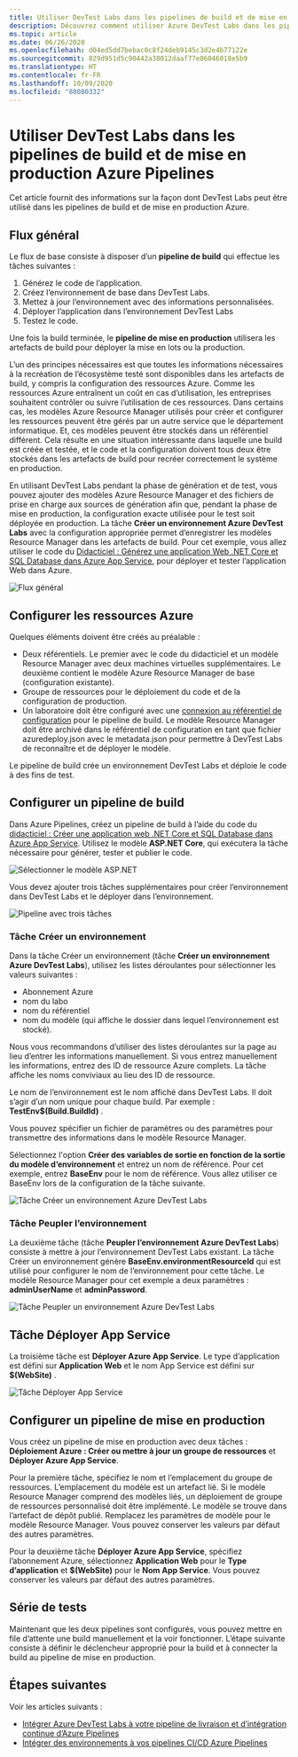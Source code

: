 ```yaml
---
title: Utiliser DevTest Labs dans les pipelines de build et de mise en production Azure Pipelines
description: Découvrez comment utiliser Azure DevTest Labs dans les pipelines de build et de mise en production Azure.
ms.topic: article
ms.date: 06/26/2020
ms.openlocfilehash: d04ed5dd7bebac0c8f24deb9145c3d2e4b77122e
ms.sourcegitcommit: 829d951d5c90442a38012daaf77e86046018e5b9
ms.translationtype: HT
ms.contentlocale: fr-FR
ms.lasthandoff: 10/09/2020
ms.locfileid: "88080332"
---
```

# <a name="use-devtest-labs-in-azure-pipelines-build-and-release-pipelines"></a>Utiliser DevTest Labs dans les pipelines de build et de mise en production Azure Pipelines
Cet article fournit des informations sur la façon dont DevTest Labs peut être utilisé dans les pipelines de build et de mise en production Azure. 

## <a name="overall-flow"></a>Flux général
Le flux de base consiste à disposer d’un **pipeline de build** qui effectue les tâches suivantes :

1. Générez le code de l’application.
1. Créez l’environnement de base dans DevTest Labs.
1. Mettez à jour l’environnement avec des informations personnalisées.
1. Déployer l’application dans l’environnement DevTest Labs
1. Testez le code. 

Une fois la build terminée, le **pipeline de mise en production** utilisera les artefacts de build pour déployer la mise en lots ou la production. 

L’un des principes nécessaires est que toutes les informations nécessaires à la recréation de l’écosystème testé sont disponibles dans les artefacts de build, y compris la configuration des ressources Azure. Comme les ressources Azure entraînent un coût en cas d’utilisation, les entreprises souhaitent contrôler ou suivre l’utilisation de ces ressources. Dans certains cas, les modèles Azure Resource Manager utilisés pour créer et configurer les ressources peuvent être gérés par un autre service que le département informatique. Et, ces modèles peuvent être stockés dans un référentiel différent. Cela résulte en une situation intéressante dans laquelle une build est créée et testée, et le code et la configuration doivent tous deux être stockés dans les artefacts de build pour recréer correctement le système en production. 

En utilisant DevTest Labs pendant la phase de génération et de test, vous pouvez ajouter des modèles Azure Resource Manager et des fichiers de prise en charge aux sources de génération afin que, pendant la phase de mise en production, la configuration exacte utilisée pour le test soit déployée en production. La tâche **Créer un environnement Azure DevTest Labs** avec la configuration appropriée permet d’enregistrer les modèles Resource Manager dans les artefacts de build. Pour cet exemple, vous allez utiliser le code du [Didacticiel : Générez une application Web .NET Core et SQL Database dans Azure App Service](../app-service/tutorial-dotnetcore-sqldb-app.md), pour déployer et tester l’application Web dans Azure.

![Flux général](./media/use-devtest-labs-build-release-pipelines/overall-flow.png)

## <a name="set-up-azure-resources"></a>Configurer les ressources Azure
Quelques éléments doivent être créés au préalable :

- Deux référentiels. Le premier avec le code du didacticiel et un modèle Resource Manager avec deux machines virtuelles supplémentaires. Le deuxième contient le modèle Azure Resource Manager de base (configuration existante).
- Groupe de ressources pour le déploiement du code et de la configuration de production.
- Un laboratoire doit être configuré avec une [connexion au référentiel de configuration](devtest-lab-create-environment-from-arm.md) pour le pipeline de build. Le modèle Resource Manager doit être archivé dans le référentiel de configuration en tant que fichier azuredeploy.json avec le metadata.json pour permettre à DevTest Labs de reconnaître et de déployer le modèle.

Le pipeline de build crée un environnement DevTest Labs et déploie le code à des fins de test.

## <a name="set-up-a-build-pipeline"></a>Configurer un pipeline de build
Dans Azure Pipelines, créez un pipeline de build à l’aide du code du [didacticiel : Créer une application web .NET Core et SQL Database dans Azure App Service](../app-service/tutorial-dotnetcore-sqldb-app.md). Utilisez le modèle **ASP.NET Core**, qui exécutera la tâche nécessaire pour générer, tester et publier le code.

![Sélectionner le modèle ASP.NET](./media/use-devtest-labs-build-release-pipelines/select-asp-net.png)

Vous devez ajouter trois tâches supplémentaires pour créer l’environnement dans DevTest Labs et le déployer dans l’environnement.

![Pipeline avec trois tâches](./media/use-devtest-labs-build-release-pipelines/pipeline-tasks.png)

### <a name="create-environment-task"></a>Tâche Créer un environnement
Dans la tâche Créer un environnement (tâche **Créer un environnement Azure DevTest Labs**), utilisez les listes déroulantes pour sélectionner les valeurs suivantes :

- Abonnement Azure
- nom du labo
- nom du référentiel
- nom du modèle (qui affiche le dossier dans lequel l’environnement est stocké). 

Nous vous recommandons d’utiliser des listes déroulantes sur la page au lieu d’entrer les informations manuellement. Si vous entrez manuellement les informations, entrez des ID de ressource Azure complets. La tâche affiche les noms conviviaux au lieu des ID de ressource. 

Le nom de l’environnement est le nom affiché dans DevTest Labs. Il doit s’agir d’un nom unique pour chaque build. Par exemple : **TestEnv$(Build.BuildId)** . 

Vous pouvez spécifier un fichier de paramètres ou des paramètres pour transmettre des informations dans le modèle Resource Manager. 

Sélectionnez l'option **Créer des variables de sortie en fonction de la sortie du modèle d’environnement** et entrez un nom de référence. Pour cet exemple, entrez **BaseEnv** pour le nom de référence. Vous allez utiliser ce BaseEnv lors de la configuration de la tâche suivante. 

![Tâche Créer un environnement Azure DevTest Labs](./media/use-devtest-labs-build-release-pipelines/create-environment.png)

### <a name="populate-environment-task"></a>Tâche Peupler l’environnement
La deuxième tâche (tâche **Peupler l’environnement Azure DevTest Labs**) consiste à mettre à jour l’environnement DevTest Labs existant. La tâche Créer un environnement génère **BaseEnv.environmentResourceId** qui est utilisé pour configurer le nom de l’environnement pour cette tâche. Le modèle Resource Manager pour cet exemple a deux paramètres : **adminUserName** et **adminPassword**. 

![Tâche Peupler un environnement Azure DevTest Labs](./media/use-devtest-labs-build-release-pipelines/populate-environment.png)

## <a name="app-service-deploy-task"></a>Tâche Déployer App Service
La troisième tâche est **Déployer Azure App Service**. Le type d’application est défini sur **Application Web** et le nom App Service est défini sur **$(WebSite)** .

![Tâche Déployer App Service](./media/use-devtest-labs-build-release-pipelines/app-service-deploy.png)

## <a name="set-up-release-pipeline"></a>Configurer un pipeline de mise en production
Vous créez un pipeline de mise en production avec deux tâches : **Déploiement Azure : Créer ou mettre à jour un groupe de ressources** et **Déployer Azure App Service**. 

Pour la première tâche, spécifiez le nom et l’emplacement du groupe de ressources. L’emplacement du modèle est un artefact lié. Si le modèle Resource Manager comprend des modèles liés, un déploiement de groupe de ressources personnalisé doit être implémenté. Le modèle se trouve dans l’artefact de dépôt publié. Remplacez les paramètres de modèle pour le modèle Resource Manager. Vous pouvez conserver les valeurs par défaut des autres paramètres. 

Pour la deuxième tâche **Déployer Azure App Service**, spécifiez l’abonnement Azure, sélectionnez **Application Web** pour le **Type d’application** et **$(WebSite)** pour le **Nom App Service**. Vous pouvez conserver les valeurs par défaut des autres paramètres. 

## <a name="test-run"></a>Série de tests
Maintenant que les deux pipelines sont configurés, vous pouvez mettre en file d’attente une build manuellement et la voir fonctionner. L’étape suivante consiste à définir le déclencheur approprié pour la build et à connecter la build au pipeline de mise en production.

## <a name="next-steps"></a>Étapes suivantes
Voir les articles suivants :

- [Intégrer Azure DevTest Labs à votre pipeline de livraison et d’intégration continue d’Azure Pipelines](devtest-lab-integrate-ci-cd.md)
- [Intégrer des environnements à vos pipelines CI/CD Azure Pipelines](integrate-environments-devops-pipeline.md)
